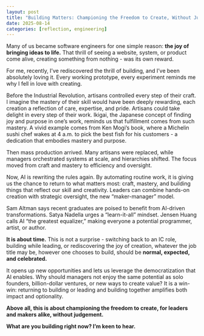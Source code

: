 ```yaml
---
layout: post
title: "Building Matters: Championing the Freedom to Create, Without Judgement"
date: 2025-08-14
categories: [reflection, engineering]
---
```


Many of us became software engineers for one simple reason: **the joy of bringing ideas to life.**
That thrill of seeing a website, system, or product come alive, creating something from nothing - was its own reward.

For me, recently, I’ve rediscovered the thrill of building, and I’ve been absolutely loving it. Every working prototype, every experiment reminds me why I fell in love with creating.

Before the Industrial Revolution, artisans controlled every step of their craft. 
I imagine the mastery of their skill would have been deeply rewarding, each creation a reflection of care, expertise, and pride. Artisans could take delight in every step of their work. 
Ikigai, the Japanese concept of finding joy and purpose in one’s work, reminds us that fulfillment comes from such mastery. A vivid example comes from Ken Mogi’s book, where a Michelin sushi chef wakes at 4 a.m. to pick the best fish for his customers - a dedication that embodies mastery and purpose.

Then mass production arrived. Many artisans were replaced, while managers orchestrated systems at scale, and hierarchies shifted. The focus moved from craft and mastery to efficiency and oversight.

Now, AI is rewriting the rules again. By automating routine work, it is giving us the chance to return to what matters most: craft, mastery, and building things that reflect our skill and creativity. Leaders can combine hands-on creation with strategic oversight, the new “maker-manager” model.

Sam Altman says recent graduates are poised to benefit from AI-driven transformations. Satya Nadella urges a “learn-it-all” mindset. Jensen Huang calls AI “the greatest equalizer,” making everyone a potential programmer, artist, or author.

**It is about time.** This is not a surprise - switching back to an IC role, building while leading, or rediscovering the joy of creation, whatever the job title may be, however one chooses to build, should be **normal, expected, and celebrated.**

It opens up new opportunities and lets us leverage the democratization that AI enables.
Why should managers not enjoy the same potential as solo founders, billion-dollar ventures, or new ways to create value? 
It is a win-win: returning to building or leading and building together amplifies both impact and optionality.

**Above all, this is about championing the freedom to create, for leaders and makers alike, without judgement.**

**What are you building right now? I’m keen to hear.**
